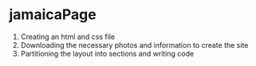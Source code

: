# jamaicaPage

1.  Creating an html and css file
2.  Downloading the necessary photos and information to create the site
3.  Partitioning the layout into sections and writing code
